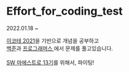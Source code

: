 # Effort_for_coding_test

<p>2022.01.18 ~ </p>
<a href="https://www.youtube.com/watch?v=m-9pAwq1o3w&list=PLRx0vPvlEmdAghTr5mXQxGpHjWqSz0dgC">이코테 2021</a>을 기반으로 개념을 공부하고<br />
<a href="https://www.acmicpc.net/">백준</a>과 <a href="https://programmers.co.kr/learn/challenges">프로그래머스 </a>에서 문제를 풀고있습니다.
<br /><br />
<a href="https://swmaestro.org/sw/main/main.do">SW 마에스트로 13기</a>를 위해서, 파이팅!
